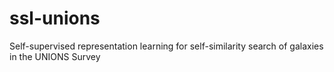 # ssl-unions
Self-supervised representation learning for self-similarity search of galaxies in the UNIONS Survey
